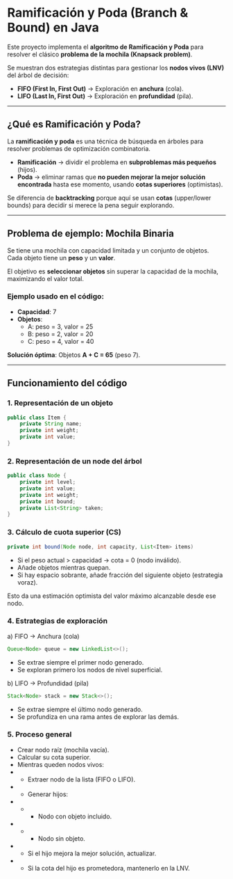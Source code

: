 # Ramificación y Poda (Branch & Bound) en Java

Este proyecto implementa el **algoritmo de Ramificación y Poda** para resolver el clásico **problema de la mochila (Knapsack problem)**.

Se muestran dos estrategias distintas para gestionar los **nodos vivos (LNV)** del árbol de decisión:
- **FIFO (First In, First Out)** → Exploración en **anchura** (cola).
- **LIFO (Last In, First Out)** → Exploración en **profundidad** (pila).

---

## ¿Qué es Ramificación y Poda?

La **ramificación y poda** es una técnica de búsqueda en árboles para resolver problemas de optimización combinatoria.

- **Ramificación** → dividir el problema en **subproblemas más pequeños** (hijos).
- **Poda** → eliminar ramas que **no pueden mejorar la mejor solución encontrada** hasta ese momento, usando **cotas superiores** (optimistas).

Se diferencia de **backtracking** porque aquí se usan **cotas** (upper/lower bounds) para decidir si merece la pena seguir explorando.

---

## Problema de ejemplo: Mochila Binaria

Se tiene una mochila con capacidad limitada y un conjunto de objetos.  
Cada objeto tiene un **peso** y un **valor**.

El objetivo es **seleccionar objetos** sin superar la capacidad de la mochila, maximizando el valor total.

### Ejemplo usado en el código:

- **Capacidad**: 7
- **Objetos**:
    - A: peso = 3, valor = 25
    - B: peso = 2, valor = 20
    - C: peso = 4, valor = 40

**Solución óptima**: Objetos **A + C = 65** (peso 7).

---

## Funcionamiento del código

### 1. Representación de un objeto
```java
public class Item {
    private String name;
    private int weight;
    private int value;
}
```


### 2. Representación de un node del árbol
```java
public class Node {
    private int level;       
    private int value;       
    private int weight;      
    private int bound;       
    private List<String> taken; 
}
```

### 3. Cálculo de cuota superior (CS)
```java
private int bound(Node node, int capacity, List<Item> items)
```

- Si el peso actual > capacidad → cota = 0 (nodo inválido).
- Añade objetos mientras quepan.
- Si hay espacio sobrante, añade fracción del siguiente objeto (estrategia voraz).

Esto da una estimación optimista del valor máximo alcanzable desde ese nodo.

### 4. Estrategias de exploración

a) FIFO → Anchura (cola)
````java
Queue<Node> queue = new LinkedList<>();
````
- Se extrae siempre el primer nodo generado.
- Se exploran primero los nodos de nivel superficial.

b) LIFO → Profundidad (pila)
```java
Stack<Node> stack = new Stack<>();
```
- Se extrae siempre el último nodo generado.
- Se profundiza en una rama antes de explorar las demás.

### 5. Proceso general
- Crear nodo raíz (mochila vacía).
- Calcular su cota superior.
-  Mientras queden nodos vivos:
- -  Extraer nodo de la lista (FIFO o LIFO).
- - Generar hijos:
- - - Nodo con objeto incluido.
- - - Nodo sin objeto.
- - Si el hijo mejora la mejor solución, actualizar.
- - Si la cota del hijo es prometedora, mantenerlo en la LNV.